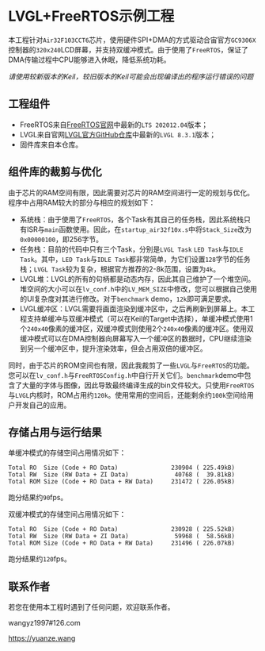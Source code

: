 # LVGL+FreeRTOS示例工程

本工程针对`Air32F103CCT6`芯片，使用硬件SPI+DMA的方式驱动合宙官方`GC9306X`控制器的`320x240`LCD屏幕，并支持双缓冲模式。由于使用了`FreeRTOS`，保证了DMA传输过程中CPU能够进入休眠，降低系统功耗。

*请使用较新版本的Keil，较旧版本的Keil可能会出现编译出的程序运行错误的问题*

## 工程组件

- FreeRTOS来自[FreeRTOS官网](https://www.freertos.org/a00104.html)中最新的`LTS 202012.04`版本；
- LVGL来自官网[LVGL官方GitHub仓库](https://github.com/lvgl/lvgl/releases)中最新的`LVGL 8.3.1`版本；
- 固件库来自本仓库。

## 组件库的裁剪与优化

由于芯片的RAM空间有限，因此需要对芯片的RAM空间进行一定的规划与优化。程序中占用RAM较大的部分与相应的规划如下：

- 系统栈：由于使用了`FreeRTOS`，各个Task有其自己的任务栈，因此系统栈只有ISR与`main`函数使用。因此，在`startup_air32f10x.s`中将`Stack_Size`改为`0x00000100`，即256字节。
- 任务栈：目前的代码中只有三个Task，分别是`LVGL Task` `LED Task`与`IDLE Task`。其中，`LED Task`与`IDLE Task`都非常简单，为它们设置`128`字节的任务栈；`LVGL Task`较为复杂，根据官方推荐的2-8k范围，设置为`4k`。
- LVGL堆：LVGL的所有的句柄都是动态内存，因此其自己维护了一个堆空间。堆空间的大小可以在`lv_conf.h`中的`LV_MEM_SIZE`中修改，您可以根据自己使用的UI复杂度对其进行修改。对于`benchmark` demo，`12k`即可满足要求。
- LVGL缓冲区：LVGL需要将画面渲染到缓冲区中，之后再刷新到屏幕上。本工程支持单缓冲与双缓冲模式（可以在Keil的Target中选择），单缓冲模式使用1个`240x40`像素的缓冲区，双缓冲模式则使用2个`240x40`像素的缓冲区。使用双缓冲模式可以在DMA控制器向屏幕写入一个缓冲区的数据时，CPU继续渲染到另一个缓冲区中，提升渲染效率，但会占用双倍的缓冲区。

同时，由于芯片的ROM空间也有限，因此我裁剪了一些`LVGL`与`FreeRTOS`的功能。您可以在`lv_conf.h`与`FreeRTOSConfig.h`中自行开关它们。`benchmark`demo中包含了大量的字体与图像，因此导致最终编译生成的bin文件较大。只使用`FreeRTOS`与`LVGL`内核时，ROM占用约`120k`。使用常用的空间后，还能剩余约`100k`空间给用户开发自己的应用。

## 存储占用与运行结果

单缓冲模式的存储空间占用情况如下：

```
Total RO  Size (Code + RO Data)               230904 ( 225.49kB)
Total RW  Size (RW Data + ZI Data)             40768 (  39.81kB)
Total ROM Size (Code + RO Data + RW Data)     231472 ( 226.05kB)
```

跑分结果约`90`fps。

双缓冲模式的存储空间占用情况如下：

```
Total RO  Size (Code + RO Data)               230928 ( 225.52kB)
Total RW  Size (RW Data + ZI Data)             59968 (  58.56kB)
Total ROM Size (Code + RO Data + RW Data)     231496 ( 226.07kB)
```

跑分结果约`120`fps。

## 联系作者

若您在使用本工程时遇到了任何问题，欢迎联系作者。

wangyz1997#126.com

https://yuanze.wang
